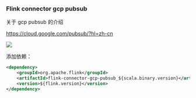 ### Flink connector gcp pubsub

关于 gcp pubsub 的介绍

https://cloud.google.com/pubsub/?hl=zh-cn

![](http://zhisheng-blog.oss-cn-hangzhou.aliyuncs.com/img/2019-11-23-130544.jpg)

添加依赖：

```xml
<dependency>
    <groupId>org.apache.flink</groupId>
    <artifactId>flink-connector-gcp-pubsub_${scala.binary.version}</artifactId>
    <version>${flink.version}</version>
</dependency>
```